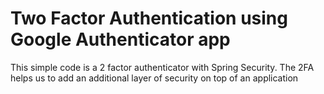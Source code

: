 # Two Factor Authentication using Google Authenticator app 
This simple code is a  2 factor authenticator  with Spring Security. The 2FA helps us to add an additional layer of security on top of an application
